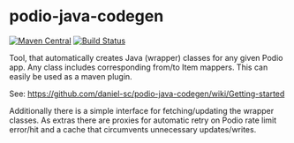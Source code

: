 podio-java-codegen 
==================

[![Maven Central](https://maven-badges.herokuapp.com/maven-central/com.github.daniel-sc.podio-java-codegen/code-gen-core/badge.svg)](https://maven-badges.herokuapp.com/maven-central/com.github.daniel-sc.podio-java-codegen/code-gen-core)
[![Build Status](https://travis-ci.org/daniel-sc/podio-java-codegen.png)](https://travis-ci.org/daniel-sc/podio-java-codegen)

Tool, that automatically creates Java (wrapper) classes for any given Podio app. Any class includes corresponding from/to Item mappers.
This can easily be used as a maven plugin.

See: https://github.com/daniel-sc/podio-java-codegen/wiki/Getting-started

Additionally there is a simple interface for fetching/updating the wrapper classes. As extras there are proxies for automatic retry on Podio rate limit error/hit and a cache that circumvents unnecessary updates/writes.

